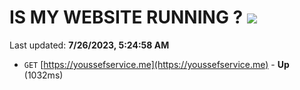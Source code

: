 # IS MY WEBSITE RUNNING ? [![](https://img.shields.io/static/v1?label=Sponsor&message=%E2%9D%A4&logo=GitHub&color=%23fe8e86)](https://github.com/sponsors/<username>)

Last updated: **7/26/2023, 5:24:58 AM**

- `GET` [https://youssefservice.me](https://youssefservice.me) - **Up** (1032ms)
